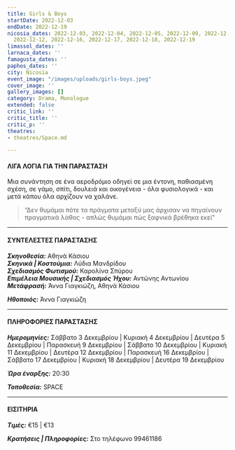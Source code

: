 ```yaml
---
title: Girls & Boys
startDate: 2022-12-03
endDate: 2022-12-19
nicosia_dates: 2022-12-03, 2022-12-04, 2022-12-05, 2022-12-09, 2022-12-10, 2022-12-11,
  2022-12-12, 2022-12-16, 2022-12-17, 2022-12-18, 2022-12-19
limassol_dates: ''
larnaca_dates: ''
famagusta_dates: ''
paphos_dates: ''
city: Nicosia
event_image: "/images/uploads/girls-boys.jpeg"
cover_image: ''
gallery_images: []
category: Drama, Monologue
extended: false
critic_link: ''
critic_title: ''
critic_p: ''
theatres:
- theatres/Space.md

---
```

#### ΛΙΓΑ ΛΟΓΙΑ ΓΙΑ ΤΗΝ ΠΑΡΑΣΤΑΣΗ

Μια συνάντηση σε ένα αεροδρόμιο οδηγεί σε μια έντονη, παθιασμένη σχέση, σε γάμο, σπίτι, δουλειά και οικογένεια - όλα φυσιολογικά - και μετά κάπου όλα αρχίζουν να χαλάνε.

> “Δεν θυμάμαι πότε τα πράγματα μεταξύ μας άρχισαν να πηγαίνουν πραγματικά λάθος - απλώς θυμάμαι πώς ξαφνικά βρέθηκα εκεί"

***

#### ΣΥΝΤΕΛΕΣΤΕΣ ΠΑΡΑΣΤΑΣΗΣ

**_Σκηνοθεσία:_** Αθηνά Κάσιου  
**_Σκηνικά | Κοστούμια:_** Λύδια Μανδρίδου  
**_Σχεδιασμός Φωτισμού:_** Καρολίνα Σπύρου  
**_Επιμέλεια Μουσικής | Σχεδιασμός Ήχου:_** Αντώνης Αντωνίου  
**_Μετάφρασή:_** Άννα Γιαγκιώζη, Αθηνά Κάσιου

**_Ηθοποιός:_** Άννα Γιαγκιώζη

***

#### ΠΛΗΡΟΦΟΡΙΕΣ ΠΑΡΑΣΤΑΣΗΣ

**_Ημερομηνίες:_** Σάββατο 3 Δεκεμβρίου | Κυριακή 4 Δεκεμβρίου | Δευτέρα 5 Δεκεμβρίου | Παρασκευή 9 Δεκεμβρίου | Σάββατο 10 Δεκεμβρίου | Κυριακή 11 Δεκεμβρίου | Δευτέρα 12 Δεκεμβρίου | Παρασκευή 16 Δεκεμβρίου | Σάββατο 17 Δεκεμβρίου | Κυριακή 18 Δεκεμβρίου | Δευτέρα 19 Δεκεμβρίου

**_Ώρα έναρξης:_** 20:30

**_Τοποθεσία:_** SPACE

***

#### ΕΙΣΙΤΗΡΙΑ

**_Τιμές:_** €15 | €13

**_Κρατήσεις | Πληροφορίες:_** Στο τηλέφωνο 99461186